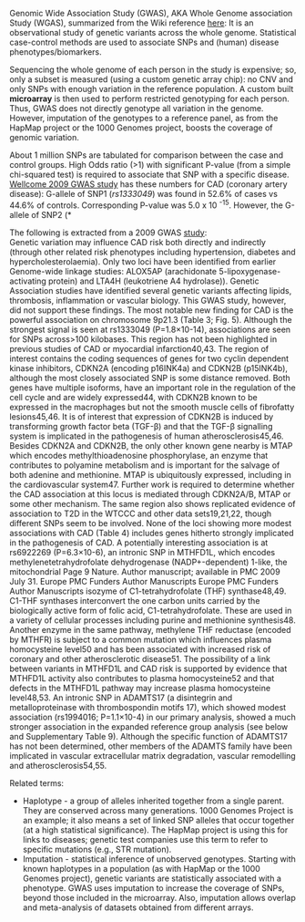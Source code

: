 Genomic Wide Association Study (GWAS), AKA Whole Genome association Study (WGAS), summarized from the Wiki reference [here](https://en.wikipedia.org/wiki/Genome-wide_association_study): It is an observational study of genetic variants across the whole genome. Statistical case-control methods are used to associate SNPs and (human) disease phenotypes/biomarkers.  

Sequencing the whole genome of each person in the study is expensive; so, only a subset is measured (using a custom genetic array chip): no CNV and only SNPs with enough variation in the reference population. A custom built **microarray** is then used to perform restricted genotyping for each person. Thus, GWAS does not directly genotype all variation in the genome. However, imputation of the genotypes to a reference panel, as from the HapMap project or the 1000 Genomes project, boosts the coverage of genomic variation. 

About 1 million SNPs are tabulated for comparison between the case and control groups. High Odds ratio (>1) with significant P-value (from a simple chi-squared test) is required to associate that SNP with a specific disease. [Wellcome 2009 GWAS study]() has these numbers for CAD (coronary artery disease): G-allele of SNP1 (*rs1333049*) was found in 52.6% of cases vs 44.6% of controls. Corresponding P-value was 5.0 x 10 <sup>-15</sup>. However, the G-allele of SNP2 (*

The following is extracted from a 2009 GWAS [study](https://www.ncbi.nlm.nih.gov/pmc/articles/PMC2719288/):  
Genetic variation may influence CAD risk both directly and indirectly (through other related risk phenotypes including hypertension, diabetes and hypercholesterolaemia). Only two loci have been identified from earlier Genome-wide linkage studies: ALOX5AP (arachidonate 5-lipoxygenase-activating protein) and LTA4H (leukotriene A4 hydrolase)). Genetic Association studies have identified several genetic variants affecting lipids, thrombosis, inflammation or vascular biology. This GWAS study, however, did  not support these findings.
The most notable new finding for CAD is the powerful association on chromosome 9p21.3
(Table 3; Fig. 5). Although the strongest signal is seen at rs1333049 (P=1.8×10-14),
associations are seen for SNPs across>100 kilobases. This region has not been highlighted in
previous studies of CAD or myocardial infarction40,43. The region of interest contains the
coding sequences of genes for two cyclin dependent kinase inhibitors, CDKN2A (encoding
p16INK4a) and CDKN2B (p15INK4b), although the most closely associated SNP is some
distance removed. Both genes have multiple isoforms, have an important role in the
regulation of the cell cycle and are widely expressed44, with CDKN2B known to be
expressed in the macrophages but not the smooth muscle cells of fibrofatty lesions45,46. It
is of interest that expression of CDKN2B is induced by transforming growth factor beta
(TGF-β) and that the TGF-β signalling system is implicated in the pathogenesis of human
atherosclerosis45,46. Besides CDKN2A and CDKN2B, the only other known gene nearby is
MTAP which encodes methylthioadenosine phosphorylase, an enzyme that contributes to
polyamine metabolism and is important for the salvage of both adenine and methionine.
MTAP is ubiquitously expressed, including in the cardiovascular system47. Further work is
required to determine whether the CAD association at this locus is mediated through
CDKN2A/B, MTAP or some other mechanism. The same region also shows replicated
evidence of association to T2D in the WTCCC and other data sets19,21,22, though different
SNPs seem to be involved.
None of the loci showing more modest associations with CAD (Table 4) includes genes
hitherto strongly implicated in the pathogenesis of CAD. A potentially interesting
association is at rs6922269 (P=6.3×10-6), an intronic SNP in MTHFD1L, which encodes
methylenetetrahydrofolate dehydrogenase (NADP+-dependent) 1-like, the mitochondrial
Page 9
Nature. Author manuscript; available in PMC 2009 July 31.
Europe PMC Funders Author Manuscripts Europe PMC Funders Author Manuscripts
isozyme of C1-tetrahydrofolate (THF) synthase48,49. C1-THF synthases interconvert the
one carbon units carried by the biologically active form of folic acid, C1-tetrahydrofolate.
These are used in a variety of cellular processes including purine and methionine
synthesis48. Another enzyme in the same pathway, methylene THF reductase (encoded by
MTHFR) is subject to a common mutation which influences plasma homocysteine level50
and has been associated with increased risk of coronary and other atherosclerotic disease51.
The possibility of a link between variants in MTHFD1L and CAD risk is supported by
evidence that MTHFD1L activity also contributes to plasma homocysteine52 and that
defects in the MTHFD1L pathway may increase plasma homocysteine level48,53.
An intronic SNP in ADAMTS17 (a disintegrin and metalloproteinase with thrombospondin
motifs 17), which showed modest association (rs1994016; P=1.1×10-4) in our primary
analysis, showed a much stronger association in the expanded reference group analysis (see
below and Supplementary Table 9). Although the specific function of ADAMTS17 has not
been determined, other members of the ADAMTS family have been implicated in vascular
extracellular matrix degradation, vascular remodelling and atherosclerosis54,55.








Related terms:
* Haplotype - a group of alleles inherited together from a single parent. They are conserved across many generations. 1000 Genomes Project is an example; it also means a set of linked SNP alleles that occur together (at a high statistical significance). The HapMap project is using this for links to diseases; genetic test companies use this term to refer to specific mutations (e.g., STR mutation). 
* Imputation - statistical inference of unobserved genotypes. Starting with known haplotypes in a population (as with HapMap or the 1000 Genomes project), genetic variants are statistically associated with a phenotype. GWAS uses imputation to increase the coverage of SNPs, beyond those included in the microarray. Also, imputation allows overlap and meta-analysis of datasets obtained from different arrays. 
